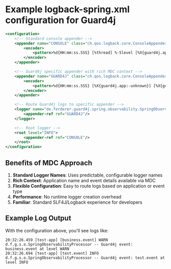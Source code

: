 # Example logback-spring.xml configuration for Guard4j

```xml
<configuration>
    <!-- Standard console appender -->
    <appender name="CONSOLE" class="ch.qos.logback.core.ConsoleAppender">
        <encoder>
            <pattern>%d{HH:mm:ss.SSS} [%thread] %-5level [%X{guard4j.app:-}] %logger{36} -- %msg%n</pattern>
        </encoder>
    </appender>

    <!-- Guard4j specific appender with rich MDC context -->
    <appender name="GUARD4J" class="ch.qos.logback.core.ConsoleAppender">
        <encoder>
            <pattern>%d{HH:mm:ss.SSS} [%X{guard4j.app:-unknown}] [%X{guard4j.event.type}] %-5level %logger{36} -- %msg%n</pattern>
        </encoder>
    </appender>

    <!-- Route Guard4j logs to specific appender -->
    <logger name="de.ferderer.guard4j.spring.observability.SpringObservabilityProcessor" level="INFO" additivity="false">
        <appender-ref ref="GUARD4J"/>
    </logger>

    <!-- Root logger -->
    <root level="INFO">
        <appender-ref ref="CONSOLE"/>
    </root>
</configuration>
```

## Benefits of MDC Approach

1. **Standard Logger Names**: Uses predictable, configurable logger names
2. **Rich Context**: Application name and event details available via MDC
3. **Flexible Configuration**: Easy to route logs based on application or event type
4. **Performance**: No runtime logger creation overhead
5. **Familiar**: Standard SLF4J/Logback experience for developers

## Example Log Output

With the configuration above, you'll see logs like:
```
20:32:26.459 [test-app] [business.event] WARN  d.f.g.s.o.SpringObservabilityProcessor -- Guard4j event: business.event at level WARN
20:32:26.694 [test-app] [test.event] INFO  d.f.g.s.o.SpringObservabilityProcessor -- Guard4j event: test.event at level INFO
```
